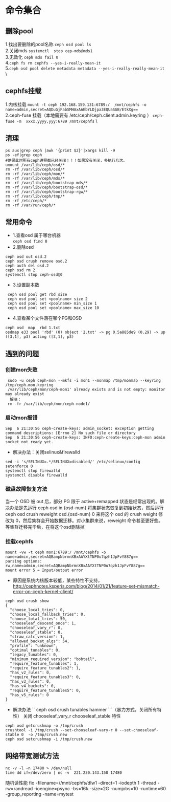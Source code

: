 # 命令集合
## 删除pool
1.找出要删除的pool名称 ```ceph osd pool ls ``` \
2.关闭mds ```systemctl  stop cep-mds@mds1``` \
3.无效化 ```ceph mds fail 0``` \
4.```ceph fs rm cephfs --yes-i-really-mean-it``` \
5.```ceph osd pool delete metadata metadata --yes-i-really-really-mean-it``` \
## cephfs挂载

1.内核挂载 ```mount -t ceph 192.168.159.131:6789:/  /mnt/cephfs -o name=admin,secret=AQDuGjFabSMHAxAAEbYLDjpa3EQUaSGB/EtkXg== ```\
2.ceph-fuse 挂载（本地需要有 /etc/ceph/ceph.client.admin.keyring ） ```ceph-fuse -m  xxxx,yyyy,yyy:6789 /mnt/cephfs```  \

## 清理
 ```
 ps aux|grep ceph |awk '{print $2}'|xargs kill -9
 ps -ef|grep ceph
 #确保此时所有ceph进程都已经关闭！！！如果没有关闭，多执行几次。
 umount /var/lib/ceph/osd/*
 rm -rf /var/lib/ceph/osd/*
 rm -rf /var/lib/ceph/mon/*
 rm -rf /var/lib/ceph/mds/*
 rm -rf /var/lib/ceph/bootstrap-mds/*
 rm -rf /var/lib/ceph/bootstrap-osd/*
 rm -rf /var/lib/ceph/bootstrap-rgw/*
 rm -rf /var/lib/ceph/tmp/*
 rm -rf /etc/ceph/*
 rm -rf /var/run/ceph/* 
```
 ## 常用命令
  * 1.查看osd 属于哪台机器 <br>
  ```ceph osd find 0```
  * 2.删除osd
  ```
  ceph osd out osd.2
  ceph osd crush remove osd.2
  ceph auth del osd.2
  ceph osd rm 2
  systemctl stop ceph-osd@0
  ```
  
  * 3.设置副本数
 ```
  ceph osd pool get rbd size
  ceph osd pool set <poolname> size 2
  ceph osd pool set <poolname> min_size 1
  ceph osd pool set <poolname> max_size 10
  ```
 * 4.查看某个文件落在哪个PG和OSD
 ```
 ceph osd  map  rbd 1.txt
 osdmap e33 pool 'rbd' (0) object '2.txt' -> pg 0.5a885de9 (0.29) -> up ([3,1], p3) acting ([3,1], p3)
 
 ```
 ## 遇到的问题
 ### 创建mon失败
```
 sudo -u ceph ceph-mon --mkfs -i mon1 --monmap /tmp/monmap --keyring /tmp/ceph.mon.keyring  
 /var/lib/ceph/mon/ceph-mon1' already exists and is not empty: monitor may already exist
  解决：
 rm -fr /var/lib/ceph/mon/ceph-node1/
 ```
 ### 启动mon报错
 ```
 Sep  6 21:30:56 ceph-create-keys: admin_socket: exception getting command descriptions: [Errno 2] No such file or directory
 Sep  6 21:30:56 ceph-create-keys: INFO:ceph-create-keys:ceph-mon admin socket not ready yet.
```
 * 解决办法：关闭selinux&firewalld
 ```
 sed -i 's/SELINUX=.*/SELINUX=disabled/' /etc/selinux/config
 setenforce 0
 systemctl stop firewalld 
 systemctl disable firewalld
 ```
 ### 磁盘故障恢复方法
 当一个 OSD 被 out 后，部分 PG 限于 active+remapped 状态是经常出现的。解决办法是先运行 ceph osd in {osd-num} 将集群状态恢复到初始状态，然后运行  ceph osd crush reweight osd.{osd-num} 0 来将这个 osd 的 crush weight 修改为 0，然后集群会开始数据迁移。对小集群来说，reweight 命令甚至更好些。
等集群迁移完毕后，在将这个osd删除掉

 ### 挂载cephfs
  ```
  mount -vw -t ceph mon1:6789:/ /mnt/cephfs -o name=admin,secret=AQBampNbrmnXBxAAYXtTNP0u7qzh1JpFvY887g==
  parsing options: rw,name=admin,secret=AQBampNbrmnXBxAAYXtTNP0u7qzh1JpFvY887g==
  mount error 5 = Input/output error
  ```
  * 原因是系统内核版本较低，某些特性不支持，http://cephnotes.ksperis.com/blog/2014/01/21/feature-set-mismatch-error-on-ceph-kernel-client/
  ```
  ceph osd crush show
  {
    "choose_local_tries": 0,
    "choose_local_fallback_tries": 0,
    "choose_total_tries": 50,
    "chooseleaf_descend_once": 1,
    "chooseleaf_vary_r": 0,
    "chooseleaf_stable": 0,
    "straw_calc_version": 1,
    "allowed_bucket_algs": 54,
    "profile": "unknown",
    "optimal_tunables": 0,
    "legacy_tunables": 0,
    "minimum_required_version": "bobtail",
    "require_feature_tunables": 1,
    "require_feature_tunables2": 1,
    "has_v2_rules": 0,
    "require_feature_tunables3": 0,
    "has_v3_rules": 0,
    "has_v4_buckets": 0,
    "require_feature_tunables5": 0,
    "has_v5_rules": 0
}
  ```
  * 解决办法
 `` ceph osd crush tunables hammer ```（暴力方式，关闭所有特性）
 关闭 chooseleaf_vary_r  chooseleaf_stable 特性
 ```
 ceph osd getcrushmap -o /tmp/crush
 crushtool -i /tmp/crush --set-chooseleaf-vary-r 0 --set-chooseleaf-stable 0  -o /tmp/crush.new
 ceph osd setcrushmap -i /tmp/crush.new
 ```


## 网络带宽测试方法
 ```
 nc -v -l -n 17480 > /dev/null
 time dd if=/dev/zero | nc -v  221.230.143.150 17480
```
随机读性能
fio -filename=//mnt/cephfs/dlw1  -direct=1 -iodepth 1 -thread -rw=randread -ioengine=psync -bs=16k -size=2G -numjobs=10 -runtime=60 -group_reporting -name=mytest
